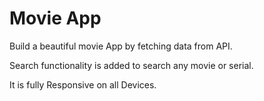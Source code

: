 # Movie App

 Build a beautiful movie App by fetching data from API.
 
 Search functionality is added to search any movie or serial.

 It is fully Responsive on all Devices.